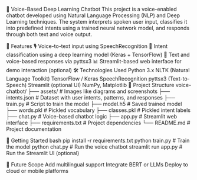 🎤 Voice-Based Deep Learning Chatbot
This project is a voice-enabled chatbot developed using Natural Language Processing (NLP) and Deep Learning techniques. The system interprets spoken user input, classifies it into predefined intents using a trained neural network model, and responds through both text and voice output.

🔧 Features
🎙️ Voice-to-text input using SpeechRecognition
🧠 Intent classification using a deep learning model (Keras + TensorFlow)
💬 Text and voice-based responses via pyttsx3
📊 Streamlit-based web interface for demo interaction (optional)
🛠️ Technologies Used
Python 3.x
NLTK (Natural Language Toolkit)
TensorFlow / Keras
SpeechRecognition
pyttsx3 (Text-to-Speech)
Streamlit (optional UI)
NumPy, Matplotlib
📁 Project Structure
voice-chatbot/ ├── assets/ # Images like diagrams and screenshots ├── intents.json # Dataset with user intents, patterns, and responses ├── train.py # Script to train the model ├── model.h5 # Saved trained model ├── words.pkl # Pickled vocabulary ├── classes.pkl # Pickled intent labels ├── chat.py # Voice-based chatbot logic ├── app.py # Streamlit web interface ├── requirements.txt # Project dependencies └── README.md # Project documentation

🚀 Getting Started
bash pip install -r requirements.txt python train.py # Train the model python chat.py # Run the voice chatbot streamlit run app.py # Run the Streamlit UI (optional)

📌 Future Scope Add multilingual support Integrate BERT or LLMs Deploy to cloud or mobile platforms
